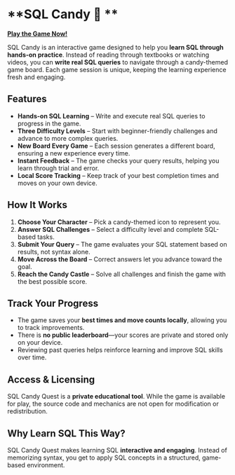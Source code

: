 # **SQL Candy 🍭 **  

[**Play the Game Now!**](https://metagalacticscripts.github.io/Interactive-SQL-Learning-Game/)  

SQL Candy is an interactive game designed to help you **learn SQL through hands-on practice**. Instead of reading through textbooks or watching videos, you can **write real SQL queries** to navigate through a candy-themed game board. Each game session is unique, keeping the learning experience fresh and engaging.  

## **Features**  

- **Hands-on SQL Learning** – Write and execute real SQL queries to progress in the game.  
- **Three Difficulty Levels** – Start with beginner-friendly challenges and advance to more complex queries.  
- **New Board Every Game** – Each session generates a different board, ensuring a new experience every time.  
- **Instant Feedback** – The game checks your query results, helping you learn through trial and error.  
- **Local Score Tracking** – Keep track of your best completion times and moves on your own device.  

## **How It Works**  

1. **Choose Your Character** – Pick a candy-themed icon to represent you.  
2. **Answer SQL Challenges** – Select a difficulty level and complete SQL-based tasks.  
3. **Submit Your Query** – The game evaluates your SQL statement based on results, not syntax alone.  
4. **Move Across the Board** – Correct answers let you advance toward the goal.  
5. **Reach the Candy Castle** – Solve all challenges and finish the game with the best possible score.  

## **Track Your Progress**  

- The game saves your **best times and move counts locally**, allowing you to track improvements.  
- There is **no public leaderboard**—your scores are private and stored only on your device.  
- Reviewing past queries helps reinforce learning and improve SQL skills over time.  

## **Access & Licensing**  

SQL Candy Quest is a **private educational tool**. While the game is available for play, the source code and mechanics are not open for modification or redistribution.  

## **Why Learn SQL This Way?**  

SQL Candy Quest makes learning SQL **interactive and engaging**. Instead of memorizing syntax, you get to apply SQL concepts in a structured, game-based environment. 
